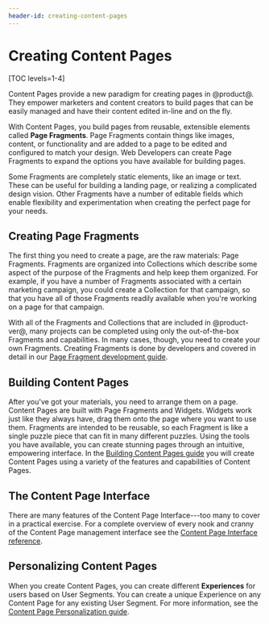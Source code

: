 ```yaml
---
header-id: creating-content-pages
---
```


# Creating Content Pages

[TOC levels=1-4]

Content Pages provide a new paradigm for creating pages in @product@. They 
empower marketers and content creators to build pages that can be easily 
managed and have their content edited in-line and on the fly.

With Content Pages, you build pages from reusable, extensible elements called 
**Page Fragments**. Page Fragments contain things like images, content, or 
functionality and are added to a page to be edited and configured to match your 
design. Web Developers can create Page Fragments to expand the options you have 
available for building pages.

Some Fragments are completely static elements, like an image or text. These can 
be useful for building a landing page, or realizing a complicated design 
vision. Other Fragments have a number of editable fields which enable 
flexibility and experimentation when creating the perfect page for your needs.

## Creating Page Fragments

The first thing you need to create a page, are the raw materials: Page 
Fragments. Fragments are organized into Collections which describe some aspect 
of the purpose of the Fragments and help keep them organized. For example, if 
you have a number of Fragments associated with a certain marketing campaign, 
you could create a Collection for that campaign, so that you have all of those 
Fragments readily available when you're working on a page for that campaign.

With all of the Fragments and Collections that are included in @product-ver@,
many projects can be completed using only the out-of-the-box Fragments and 
capabilities. In many cases, though, you need to create your own Fragments. 
Creating Fragments is done by developers and covered in detail in our
[Page Fragment development guide](/docs/7-2/frameworks/-/knowledge_base/f/creating-fragments).

## Building Content Pages

After you've got your materials, you need to arrange them on a page. Content 
Pages are built with Page Fragments and Widgets. Widgets work just like they 
always have, drag them onto the page where you want to use them. Fragments are 
intended to be reusable, so each Fragment is like a single puzzle piece that 
can fit in many different puzzles. Using the tools you have available, you can 
create stunning pages through an intuitive, empowering interface. In the 
[Building Content Pages guide](/docs/7-2/user/-/knowledge_base/u/building-content-pages)
you will create Content Pages using a variety of the features and capabilities
of Content Pages.

## The Content Page Interface

There are many features of the Content Page Interface---too many to cover in a 
practical exercise. For a complete overview of every nook and cranny of the 
Content Page management interface see the
[Content Page Interface reference](/docs/7-2/user/-/knowledge_base/u/content-page-management-interface).

## Personalizing Content Pages 

When you create Content Pages, you can create different **Experiences** for 
users based on User Segments. You can create a unique Experience on any Content 
Page for any existing User Segment. For more information, see the
[Content Page Personalization guide](docs/7-2/user/-/knowledge_base/u/content-page-personalization).
